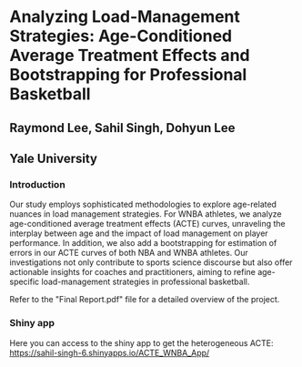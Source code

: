 # Analyzing Load-Management Strategies: Age-Conditioned Average Treatment Effects and Bootstrapping for Professional Basketball

## Raymond Lee, Sahil Singh, Dohyun Lee 
## Yale University

### Introduction
Our study employs sophisticated methodologies to explore age-related nuances in load management strategies. For WNBA athletes, we analyze age-conditioned average treatment effects (ACTE) curves, unraveling the interplay between age and the impact of load management on player performance. In addition, we also add a bootstrapping for estimation of errors in our ACTE curves of both NBA and WNBA athletes. Our investigations not only contribute to sports science discourse but also offer actionable insights for coaches and practitioners, aiming to refine age-specific load-management strategies in professional basketball.

Refer to the "Final Report.pdf" file for a detailed overview of the project.

### Shiny app
Here you can access to the shiny app to get the heterogeneous ACTE: https://sahil-singh-6.shinyapps.io/ACTE_WNBA_App/
